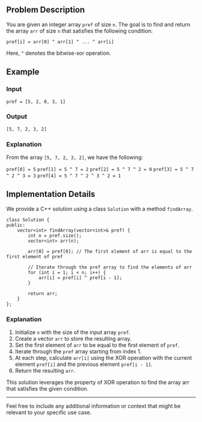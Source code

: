 ## Problem Description
You are given an integer array `pref` of size `n`. The goal is to find and return the array `arr` of size `n` that satisfies the following condition:

```
pref[i] = arr[0] ^ arr[1] ^ ... ^ arr[i]
```

Here, `^` denotes the bitwise-xor operation.

## Example
### Input

```
pref = [5, 2, 0, 3, 1]
```

### Output

```
[5, 7, 2, 3, 2]
```

### Explanation

From the array `[5, 7, 2, 3, 2]`, we have the following:

`pref[0] = 5`
`pref[1] = 5 ^ 7 = 2`
`pref[2] = 5 ^ 7 ^ 2 = 0`
`pref[3] = 5 ^ 7 ^ 2 ^ 3 = 3`
`pref[4] = 5 ^ 7 ^ 2 ^ 3 ^ 2 = 1`

## Implementation Details

We provide a C++ solution using a class `Solution` with a method `findArray`.

```
class Solution {
public:
    vector<int> findArray(vector<int>& pref) {
        int n = pref.size();
        vector<int> arr(n);

        arr[0] = pref[0]; // The first element of arr is equal to the first element of pref

        // Iterate through the pref array to find the elements of arr
        for (int i = 1; i < n; i++) {
            arr[i] = pref[i] ^ pref[i - 1];
        }

        return arr;
    }
};
```

### Explanation

1. Initialize `n` with the size of the input array `pref`.
2. Create a vector `arr` to store the resulting array.
3. Set the first element of `arr` to be equal to the first element of `pref`.
4. Iterate through the `pref` array starting from index 1.
5. At each step, calculate `arr[i]` using the XOR operation with the current element `pref[i]` and the previous element `pref[i - 1]`.
6. Return the resulting `arr`.

This solution leverages the property of XOR operation to find the array arr that satisfies the given condition.

---

Feel free to include any additional information or context that might be relevant to your specific use case.